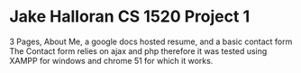 # Jake Halloran CS 1520 Project 1
3 Pages, About Me, a google docs hosted resume, and a basic contact form
The Contact form relies on ajax and php therefore it was tested using XAMPP for windows
and chrome 51 for which it works.
